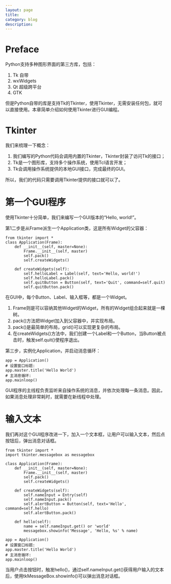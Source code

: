 ```yaml
---
layout: page
title:
category: blog
description:
---
```

# Preface
Python支持多种图形界面的第三方库，包括：

1. Tk 自带
1. wxWidgets
1. Qt 超级跨平台
1. GTK

但是Python自带的库是支持Tk的Tkinter，使用Tkinter，无需安装任何包，就可以直接使用。本章简单介绍如何使用Tkinter进行GUI编程。

# Tkinter
我们来梳理一下概念：

1. 我们编写的Python代码会调用内置的Tkinter，Tkinter封装了访问Tk的接口；
2. Tk是一个图形库，支持多个操作系统，使用Tcl语言开发；
2. Tk会调用操作系统提供的本地GUI接口，完成最终的GUI。

所以，我们的代码只需要调用Tkinter提供的接口就可以了。

# 第一个GUI程序
使用Tkinter十分简单，我们来编写一个GUI版本的“Hello, world!”。


第1二步是从Frame派生一个Application类，这是所有Widget的父容器：

	from tkinter import *
	class Application(Frame):
		def __init__(self, master=None):
			Frame.__init__(self, master)
			self.pack()
			self.createWidgets()

		def createWidgets(self):
			self.helloLabel = Label(self, text='Hello, world!')
			self.helloLabel.pack()
			self.quitButton = Button(self, text='Quit', command=self.quit)
			self.quitButton.pack()

在GUI中，每个Button、Label、输入框等，都是一个Widget。

1. Frame则是可以容纳其他Widget的Widget，所有的Widget组合起来就是一棵树。
2. pack()方法把Widget加入到父容器中，并实现布局。
3. pack()是最简单的布局，grid()可以实现更复杂的布局。
4. 在createWidgets()方法中，我们创建一个Label和一个Button，当Button被点击时，触发self.quit()使程序退出。

第三步，实例化Application，并启动消息循环：

	app = Application()
	# 设置窗口标题:
	app.master.title('Hello World')
	# 主消息循环:
	app.mainloop()

GUI程序的主线程负责监听来自操作系统的消息，并依次处理每一条消息。因此，如果消息处理非常耗时，就需要在新线程中处理。

# 输入文本

我们再对这个GUI程序改进一下，加入一个文本框，让用户可以输入文本，然后点按钮后，弹出消息对话框。

	from tkinter import *
	import tkinter.messagebox as messagebox

	class Application(Frame):
		def __init__(self, master=None):
			Frame.__init__(self, master)
			self.pack()
			self.createWidgets()

		def createWidgets(self):
			self.nameInput = Entry(self)
			self.nameInput.pack()
			self.alertButton = Button(self, text='Hello', command=self.hello)
			self.alertButton.pack()

		def hello(self):
			name = self.nameInput.get() or 'world'
			messagebox.showinfo('Message', 'Hello, %s' % name)

	app = Application()
	# 设置窗口标题:
	app.master.title('Hello World')
	# 主消息循环:
	app.mainloop()

当用户点击按钮时，触发hello()，通过self.nameInput.get()获得用户输入的文本后，使用tkMessageBox.showinfo()可以弹出消息对话框。
